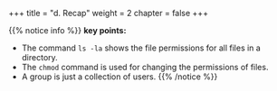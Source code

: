 +++
title = "d. Recap"
weight = 2
chapter = false
+++

{{% notice info %}}
**key points:**
- The command `ls -la` shows the file permissions for all files in a directory.
- The `chmod` command is used for changing the permissions of files.
- A group is just a collection of users.
{{% /notice %}}
